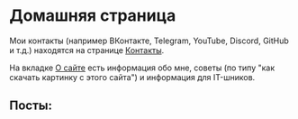 # Домашняя страница
Мои контакты (например ВКонтакте, Telegram, YouTube, Discord, GitHub и т.д.) находятся на странице [Контакты](/contacts).

На вкладке [О сайте](/about) есть информация обо мне, советы (по типу "как скачать картинку с этого сайта") и информация для IT-шников.

## Посты:
